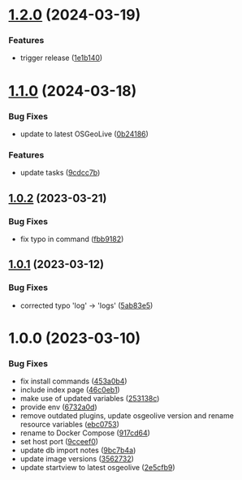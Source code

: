 # [1.2.0](https://github.com/terrestris/docker-ws/compare/v1.1.0...v1.2.0) (2024-03-19)


### Features

* trigger release ([1e1b140](https://github.com/terrestris/docker-ws/commit/1e1b14092b4458d46fcf1668041d67c9aa8d0d4f))

# [1.1.0](https://github.com/terrestris/docker-ws/compare/v1.0.2...v1.1.0) (2024-03-18)


### Bug Fixes

* update to latest OSGeoLive ([0b24186](https://github.com/terrestris/docker-ws/commit/0b2418659e3e7f5ab798ea39fb13fdf9089ac9ce))


### Features

* update tasks ([9cdcc7b](https://github.com/terrestris/docker-ws/commit/9cdcc7ba6678d54625e222b6d7181660a31e1dfd))

## [1.0.2](https://github.com/terrestris/docker-ws/compare/v1.0.1...v1.0.2) (2023-03-21)


### Bug Fixes

* fix typo in command ([fbb9182](https://github.com/terrestris/docker-ws/commit/fbb918253e0e697004233037db7550255abb650c))

## [1.0.1](https://github.com/terrestris/docker-ws/compare/v1.0.0...v1.0.1) (2023-03-12)


### Bug Fixes

* corrected typo 'log' -> 'logs' ([5ab83e5](https://github.com/terrestris/docker-ws/commit/5ab83e577ec833e93f848ceea6839a8e60127f28))

# 1.0.0 (2023-03-10)


### Bug Fixes

* fix install commands ([453a0b4](https://github.com/terrestris/docker-ws/commit/453a0b49779efdee205fd398b0a5e965ca95c151))
* include index page ([46c0eb1](https://github.com/terrestris/docker-ws/commit/46c0eb1b9b279c3813686609396852b680dcba4f))
* make use of updated variables ([253138c](https://github.com/terrestris/docker-ws/commit/253138c087fcf236f54dfdf1febb3e45d4a1cafa))
* provide env ([6732a0d](https://github.com/terrestris/docker-ws/commit/6732a0d6874e35c0e00ce93e97a2a8e1a1ea40c4))
* remove outdated plugins, update osgeolive version and rename resource variables ([ebc0753](https://github.com/terrestris/docker-ws/commit/ebc07536292ddccc8225da62ef36afbd3b439b37))
* rename to Docker Compose ([917cd64](https://github.com/terrestris/docker-ws/commit/917cd6447c5f83b54c47c91a1a88e3ac8601eb00))
* set host port ([9cceef0](https://github.com/terrestris/docker-ws/commit/9cceef05139e10236f480cf551656edb8e091f49))
* update db import notes ([9bc7b4a](https://github.com/terrestris/docker-ws/commit/9bc7b4a06ce65cf6d36e6d42c066d19eacd3bb87))
* update image versions ([3562732](https://github.com/terrestris/docker-ws/commit/3562732f4bc1a7ccafac6754f3481d0457f508b1))
* update startview to latest osgeolive ([2e5cfb9](https://github.com/terrestris/docker-ws/commit/2e5cfb96a1136389e393d48a9fc70596982044c1))
